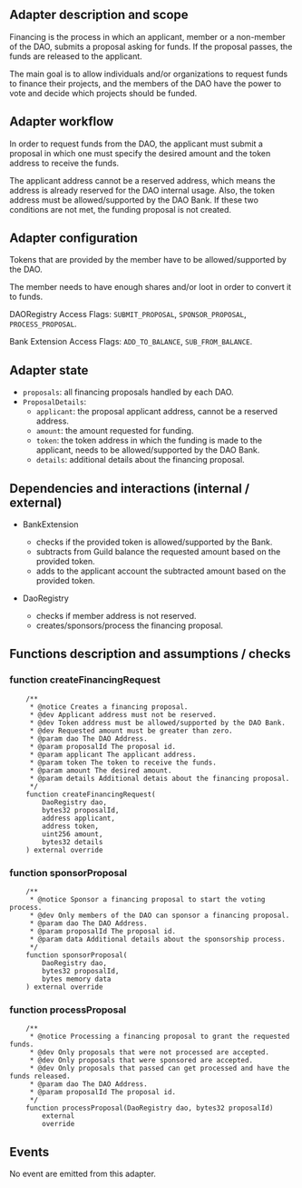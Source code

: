 ## Adapter description and scope

Financing is the process in which an applicant, member or a non-member of the DAO, submits a proposal asking for funds. If the proposal passes, the funds are released to the applicant.

The main goal is to allow individuals and/or organizations to request funds to finance their projects, and the members of the DAO have the power to vote and decide which projects should be funded.

## Adapter workflow

In order to request funds from the DAO, the applicant must submit a proposal in which one must specify the desired amount and the token address to receive the funds.

The applicant address cannot be a reserved address, which means the address is already reserved for the DAO internal usage. Also, the token address must be allowed/supported by the DAO Bank. If these two conditions are not met, the funding proposal is not created.

## Adapter configuration

Tokens that are provided by the member have to be allowed/supported by the DAO.

The member needs to have enough shares and/or loot in order to convert it to funds.

DAORegistry Access Flags: `SUBMIT_PROPOSAL`, `SPONSOR_PROPOSAL`, `PROCESS_PROPOSAL`.

Bank Extension Access Flags: `ADD_TO_BALANCE`, `SUB_FROM_BALANCE`.

## Adapter state

- `proposals`: all financing proposals handled by each DAO.
- `ProposalDetails`:
  - `applicant`: the proposal applicant address, cannot be a reserved address.
  - `amount`: the amount requested for funding.
  - `token`: the token address in which the funding is made to the applicant, needs to be allowed/supported by the DAO Bank.
  - `details`: additional details about the financing proposal.

## Dependencies and interactions (internal / external)

- BankExtension

  - checks if the provided token is allowed/supported by the Bank.
  - subtracts from Guild balance the requested amount based on the provided token.
  - adds to the applicant account the subtracted amount based on the provided token.

- DaoRegistry

  - checks if member address is not reserved.
  - creates/sponsors/process the financing proposal.

## Functions description and assumptions / checks

### function createFinancingRequest

```solidity
    /**
     * @notice Creates a financing proposal.
     * @dev Applicant address must not be reserved.
     * @dev Token address must be allowed/supported by the DAO Bank.
     * @dev Requested amount must be greater than zero.
     * @param dao The DAO Address.
     * @param proposalId The proposal id.
     * @param applicant The applicant address.
     * @param token The token to receive the funds.
     * @param amount The desired amount.
     * @param details Additional detais about the financing proposal.
     */
    function createFinancingRequest(
        DaoRegistry dao,
        bytes32 proposalId,
        address applicant,
        address token,
        uint256 amount,
        bytes32 details
    ) external override
```

### function sponsorProposal

```solidity
    /**
     * @notice Sponsor a financing proposal to start the voting process.
     * @dev Only members of the DAO can sponsor a financing proposal.
     * @param dao The DAO Address.
     * @param proposalId The proposal id.
     * @param data Additional details about the sponsorship process.
     */
    function sponsorProposal(
        DaoRegistry dao,
        bytes32 proposalId,
        bytes memory data
    ) external override
```

### function processProposal

```solidity
    /**
     * @notice Processing a financing proposal to grant the requested funds.
     * @dev Only proposals that were not processed are accepted.
     * @dev Only proposals that were sponsored are accepted.
     * @dev Only proposals that passed can get processed and have the funds released.
     * @param dao The DAO Address.
     * @param proposalId The proposal id.
     */
    function processProposal(DaoRegistry dao, bytes32 proposalId)
        external
        override
```

## Events

No event are emitted from this adapter.
